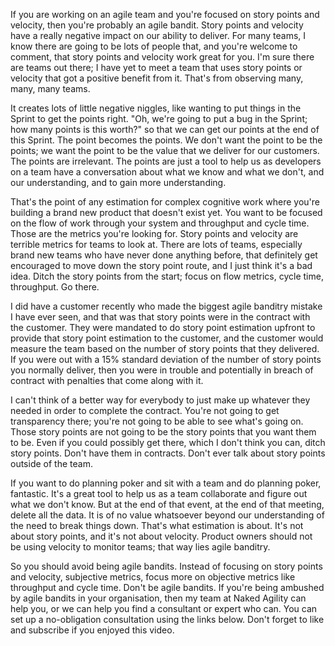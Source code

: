 If you are working on an agile team and you're focused on story points and velocity, then you're probably an agile bandit. Story points and velocity have a really negative impact on our ability to deliver. For many teams, I know there are going to be lots of people that, and you're welcome to comment, that story points and velocity work great for you. I'm sure there are teams out there; I have yet to meet a team that uses story points or velocity that got a positive benefit from it. That's from observing many, many, many teams. 

It creates lots of little negative niggles, like wanting to put things in the Sprint to get the points right. "Oh, we're going to put a bug in the Sprint; how many points is this worth?" so that we can get our points at the end of this Sprint. The point becomes the points. We don't want the point to be the points; we want the point to be the value that we deliver for our customers. The points are irrelevant. The points are just a tool to help us as developers on a team have a conversation about what we know and what we don't, and our understanding, and to gain more understanding. 

That's the point of any estimation for complex cognitive work where you're building a brand new product that doesn't exist yet. You want to be focused on the flow of work through your system and throughput and cycle time. Those are the metrics you're looking for. Story points and velocity are terrible metrics for teams to look at. There are lots of teams, especially brand new teams who have never done anything before, that definitely get encouraged to move down the story point route, and I just think it's a bad idea. Ditch the story points from the start; focus on flow metrics, cycle time, throughput. Go there. 

I did have a customer recently who made the biggest agile banditry mistake I have ever seen, and that was that story points were in the contract with the customer. They were mandated to do story point estimation upfront to provide that story point estimation to the customer, and the customer would measure the team based on the number of story points that they delivered. If you were out with a 15% standard deviation of the number of story points you normally deliver, then you were in trouble and potentially in breach of contract with penalties that come along with it. 

I can't think of a better way for everybody to just make up whatever they needed in order to complete the contract. You're not going to get transparency there; you're not going to be able to see what's going on. Those story points are not going to be the story points that you want them to be. Even if you could possibly get there, which I don't think you can, ditch story points. Don't have them in contracts. Don't ever talk about story points outside of the team. 

If you want to do planning poker and sit with a team and do planning poker, fantastic. It's a great tool to help us as a team collaborate and figure out what we don't know. But at the end of that event, at the end of that meeting, delete all the data. It is of no value whatsoever beyond our understanding of the need to break things down. That's what estimation is about. It's not about story points, and it's not about velocity. Product owners should not be using velocity to monitor teams; that way lies agile banditry. 

So you should avoid being agile bandits. Instead of focusing on story points and velocity, subjective metrics, focus more on objective metrics like throughput and cycle time. Don't be agile bandits. If you're being ambushed by agile bandits in your organisation, then my team at Naked Agility can help you, or we can help you find a consultant or expert who can. You can set up a no-obligation consultation using the links below. Don't forget to like and subscribe if you enjoyed this video.